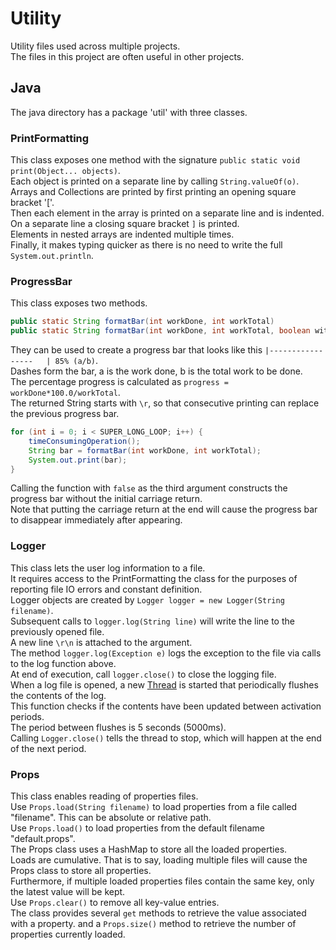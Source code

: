 # Utility  
Utility files used across multiple projects.  
The files in this project are often useful in other projects.  
  
## Java  
The java directory has a package 'util' with three classes.  
  
### PrintFormatting  
This class exposes one method with the signature  `public static void print(Object... objects)`.  
Each object is printed on a separate line by calling `String.valueOf(o)`.  
Arrays and Collections are printed by first printing an opening square bracket '['.  
Then each element in the array is printed on a separate line and is indented.  
On a separate line a closing square bracket `]` is printed.  
Elements in nested arrays are indented multiple times.  
Finally, it makes typing quicker as there is no need to write the full `System.out.println`.  
  
### ProgressBar  
This class exposes two methods.  
```java
public static String formatBar(int workDone, int workTotal)
public static String formatBar(int workDone, int workTotal, boolean withCarriageReturn)
```  
They can be used to create a progress bar that looks like this `|-----------------   | 85% (a/b)`.  
Dashes form the bar, a is the work done, b is the total work to be done.  
The percentage progress is calculated as `progress = workDone*100.0/workTotal`.  
The returned String starts with `\r`, so that consecutive printing can replace the previous progress bar.  
```java
for (int i = 0; i < SUPER_LONG_LOOP; i++) {
    timeConsumingOperation();
    String bar = formatBar(int workDone, int workTotal);
    System.out.print(bar);
}
```  
Calling the function with `false` as the third argument constructs the progress bar without the initial carriage return.  
Note that putting the carriage return at the end will cause the progress bar to disappear immediately after appearing.
  
### Logger  
This class lets the user log information to a file.  
It requires access to the PrintFormatting the class for the purposes of reporting file IO errors and constant definition.  
Logger objects are created by `Logger logger = new Logger(String filename)`.  
Subsequent calls to `logger.log(String line)` will write the line to the previously opened file.  
A new line `\r\n` is attached to the argument.  
The method `logger.log(Exception e)` logs the exception to the file via calls to the log function above.  
At end of execution, call `logger.close()` to close the logging file.    
When a log file is opened, a new [Thread](https://docs.oracle.com/javase/7/docs/api/java/lang/Thread.html "Oracle's Documentation on Java Thread")
 is started that periodically flushes the contents of the log.  
This function checks if the contents have been updated between activation periods.  
The period between flushes is 5 seconds (5000ms).  
Calling `Logger.close()` tells the thread to stop, which will happen at the end of the next period.  
  
### Props  
This class enables reading of properties files.  
Use `Props.load(String filename)` to load properties from a file called "filename". This can be absolute or relative path.  
Use `Props.load()` to load properties from the default filename "default.props".  
The Props class uses a HashMap to store all the loaded properties.  
Loads are cumulative. That is to say, loading multiple files will cause the Props class to store all properties.  
Furthermore, if multiple loaded properties files contain the same key, only the latest value will be kept.  
Use `Props.clear()` to remove all key-value entries.  
The class provides several `get` methods to retrieve the value associated with a property.
and a `Props.size()` method to retrieve the number of properties currently loaded.  
 